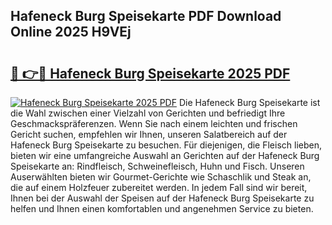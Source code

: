 ## Hafeneck Burg Speisekarte PDF Download Online 2025 H9VEj

# <h2><a href="http://gc773r.nevu.top/?p=Hafeneck+Burg+Speisekarte">🔗 👉🔴 Hafeneck Burg Speisekarte 2025 PDF</a></h2>

[![Hafeneck Burg Speisekarte 2025 PDF](https://i.imgur.com/dBaPXMq.png)](http://gc773r.nevu.top/?p=Hafeneck+Burg+Speisekarte)
Die Hafeneck Burg Speisekarte ist die Wahl zwischen einer Vielzahl von Gerichten und befriedigt Ihre Geschmackspräferenzen. Wenn Sie nach einem leichten und frischen Gericht suchen, empfehlen wir Ihnen, unseren Salatbereich auf der Hafeneck Burg Speisekarte zu besuchen. Für diejenigen, die Fleisch lieben, bieten wir eine umfangreiche Auswahl an Gerichten auf der Hafeneck Burg Speisekarte an: Rindfleisch, Schweinefleisch, Huhn und Fisch. Unseren Auserwählten bieten wir Gourmet-Gerichte wie Schaschlik und Steak an, die auf einem Holzfeuer zubereitet werden. In jedem Fall sind wir bereit, Ihnen bei der Auswahl der Speisen auf der Hafeneck Burg Speisekarte zu helfen und Ihnen einen komfortablen und angenehmen Service zu bieten.
